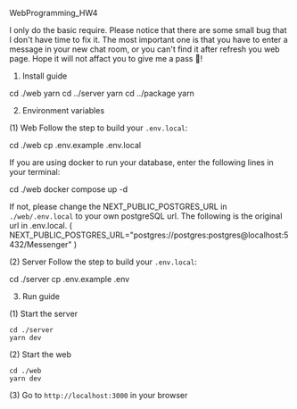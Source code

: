 WebProgramming_HW4

I only do the basic require. Please notice that there are some small bug that I don't have time to fix it.
The most important one is that you have to enter a message in your new chat room, or you can't find it after refresh you web page.
Hope it will not affact you to give me a pass 🥹!


1. Install guide

cd ./web
yarn
cd ../server
yarn
cd ../package
yarn

2. Environment variables

(1) Web
Follow the step to build your `.env.local`:

cd ./web
cp .env.example .env.local

If you are using docker to run your database, enter the following lines in your terminal:

cd ./web
docker compose up -d

If not, please change the NEXT_PUBLIC_POSTGRES_URL in `./web/.env.local` to your own postgreSQL url.
The following is the original url in .env.local.
(
    NEXT_PUBLIC_POSTGRES_URL="postgres://postgres:postgres@localhost:5432/Messenger"
)


(2) Server
Follow the step to build your `.env.local`:

cd ./server
cp .env.example .env

3. Run guide

(1) Start the server

    cd ./server
    yarn dev

(2) Start the web

    cd ./web
    yarn dev

(3) Go to `http://localhost:3000` in your browser